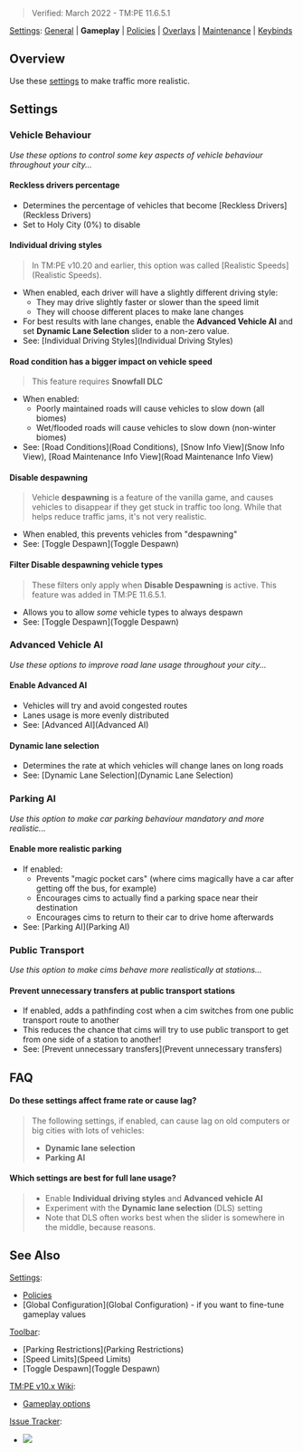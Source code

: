 > Verified: March 2022 - TM:PE 11.6.5.1

[Settings](Settings): [General](General) | **Gameplay** | [Policies](Policies) | [Overlays](Overlays) | [Maintenance](Maintenance) | [Keybinds](Keybinds)

## Overview

Use these [settings](settings) to make traffic more realistic.

## Settings

### Vehicle Behaviour

_Use these options to control some key aspects of vehicle behaviour throughout your city..._

#### Reckless drivers percentage

* Determines the percentage of vehicles that become [Reckless Drivers](Reckless Drivers)
* Set to Holy City (0%) to disable

#### Individual driving styles

> In TM:PE v10.20 and earlier, this option was called [Realistic Speeds](Realistic Speeds).

* When enabled, each driver will have a slightly different driving style:
    * They may drive slightly faster or slower than the speed limit
    * They will choose different places to make lane changes
* For best results with lane changes, enable the **Advanced Vehicle AI** and set **Dynamic Lane Selection** slider to a non-zero value.
* See: [Individual Driving Styles](Individual Driving Styles)

#### Road condition has a bigger impact on vehicle speed

> This feature requires **Snowfall DLC**

* When enabled:
    * Poorly maintained roads will cause vehicles to slow down (all biomes)
    * Wet/flooded roads will cause vehicles to slow down (non-winter biomes)
* See: [Road Conditions](Road Conditions), [Snow Info View](Snow Info View), [Road Maintenance Info View](Road Maintenance Info View)

#### Disable despawning

> Vehicle **despawning** is a feature of the vanilla game, and causes vehicles to disappear if they get stuck in traffic too long. While that helps reduce traffic jams, it's not very realistic. 

* When enabled, this prevents vehicles from "despawning"
* See: [Toggle Despawn](Toggle Despawn)

#### Filter Disable despawning vehicle types

> These filters only apply when **Disable Despawning** is active. This feature was added in TM:PE 11.6.5.1.

* Allows you to allow _some_ vehicle types to always despawn
* See: [Toggle Despawn](Toggle Despawn)

### Advanced Vehicle AI

_Use these options to improve road lane usage throughout your city..._

#### Enable Advanced AI

* Vehicles will try and avoid congested routes
* Lanes usage is more evenly distributed
* See: [Advanced AI](Advanced AI)

#### Dynamic lane selection

* Determines the rate at which vehicles will change lanes on long roads
* See: [Dynamic Lane Selection](Dynamic Lane Selection)

### Parking AI

_Use this option to make car parking behaviour mandatory and more realistic..._

#### Enable more realistic parking

* If enabled:
    * Prevents "magic pocket cars" (where cims magically have a car after getting off the bus, for example)
    * Encourages cims to actually find a parking space near their destination
    * Encourages cims to return to their car to drive home afterwards
* See: [Parking AI](Parking AI)

### Public Transport

_Use this option to make cims behave more realistically at stations..._

#### Prevent unnecessary transfers at public transport stations

* If enabled, adds a pathfinding cost when a cim switches from one public transport route to another
* This reduces the chance that cims will try to use public transport to get from one side of a station to another!
* See: [Prevent unnecessary transfers](Prevent unnecessary transfers)

## FAQ

#### Do these settings affect frame rate or cause lag?
> The following settings, if enabled, can cause lag on old computers or big cities with lots of vehicles:
> * **Dynamic lane selection**
> * **Parking AI**

#### Which settings are best for full lane usage?
> * Enable **Individual driving styles** and **Advanced vehicle AI**
> * Experiment with the **Dynamic lane selection** (DLS) setting
> * Note that DLS often works best when the slider is somewhere in the middle, because reasons.

## See Also

[Settings](Settings):

* [Policies](Policies)
* [Global Configuration](Global Configuration) - if you want to fine-tune gameplay values

[Toolbar](Toolbar):

* [Parking Restrictions](Parking Restrictions)
* [Speed Limits](Speed Limits)
* [Toggle Despawn](Toggle Despawn)

[TM:PE v10.x Wiki](https://tmpe.viathinksoft.com/wiki):

* [Gameplay options](https://tmpe.viathinksoft.com/wiki/index.php?title=Options#Gameplay)

[Issue Tracker](https://github.com/krzychu124/Cities-Skylines-Traffic-Manager-President-Edition/issues):

* <a href="https://github.com/CitiesSkylinesMods/TMPE/labels/SETTINGS"><img src="https://img.shields.io/github/issues/CitiesSkylinesMods/TMPE/SETTINGS?label=SETTINGS&logo=github" /></a>